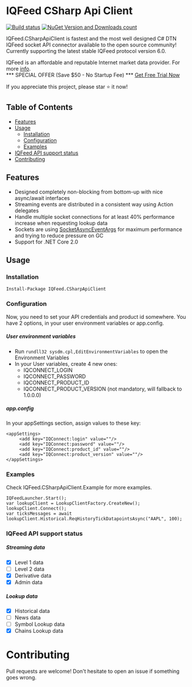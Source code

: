 # IQFeed CSharp Api Client #
[![Build status](https://ci.appveyor.com/api/projects/status/6u1f245xxvkri7s2/branch/master?svg=true)](https://ci.appveyor.com/project/mathpaquette/iqfeed-csharpapiclient/branch/master) [![NuGet Version and Downloads count](https://buildstats.info/nuget/IQFeed.CSharpApiClient)](https://www.nuget.org/packages/IQFeed.CSharpApiClient) 

IQFeed.CSharpApiClient is fastest and the most well designed C# DTN IQFeed socket API connector available to the open source community! Currently supporting the latest stable IQFeed protocol version 6.0.

IQFeed is an affordable and reputable Internet market data provider. For more [info](http://www.iqfeed.net/index.cfm?displayaction=developer&section=main).<br>
*** SPECIAL OFFER (Save $50 - No Startup Fee) *** [Get Free Trial Now](https://www.iqfeed.net/trent/index.cfm?displayaction=start&promo=1996499)

If you appreciate this project, please star :star: it now!

## Table of Contents
- [Features](#features)
- [Usage](#usage)
  - [Installation](#installation)
  - [Configuration](#configuration)
  - [Examples](#examples)
- [IQFeed API support status](#iqfeed-api-support-status)
- [Contributing](#contributing)

## Features
- Designed completely non-blocking from bottom-up with nice async/await interfaces
- Streaming events are distributed in a consistent way using Action delegates
- Handle multiple socket connections for at least 40% performance increase when requesting lookup data
- Sockets are using [SocketAsyncEventArgs](https://msdn.microsoft.com/en-us/library/system.net.sockets.socketasynceventargs(v=vs.110).aspx) for maximum performance and trying to reduce pressure on GC
- Support for .NET Core 2.0

## Usage
### Installation
`Install-Package IQFeed.CSharpApiClient`

### Configuration
Now, you need to set your API credentials and product id somewhere. You have 2 options, in your user environment variables or app.config.

##### User environment variables
- Run `rundll32 sysdm.cpl,EditEnvironmentVariables` to open the Environment Variables
- In your User variables, create 4 new ones:
  - IQCONNECT_LOGIN
  - IQCONNECT_PASSWORD
  - IQCONNECT_PRODUCT_ID
  - IQCONNECT_PRODUCT_VERSION (not mandatory, will fallback to 1.0.0.0)

##### app.config
In your appSettings section, assign values to these key:
```
<appSettings>
     <add key="IQConnect:login" value=""/>  
     <add key="IQConnect:password" value=""/>  
     <add key="IQConnect:product_id" value=""/>  
     <add key="IQConnect:product_version" value=""/>  
</appSettings>
```

### Examples
Check IQFeed.CSharpApiClient.Example for more examples.

```
IQFeedLauncher.Start();
var lookupClient = LookupClientFactory.CreateNew();
lookupClient.Connect();
var ticksMessages = await lookupClient.Historical.ReqHistoryTickDatapointsAsync("AAPL", 100);
```

### IQFeed API support status
##### Streaming data
- [x] Level 1 data
- [ ] Level 2 data
- [x] Derivative data
- [x] Admin data
##### Lookup data
- [x] Historical data
- [ ] News data
- [ ] Symbol Lookup data
- [x] Chains Lookup data
 
 # Contributing
 Pull requests are welcome! Don't hesitate to open an issue if something goes wrong.